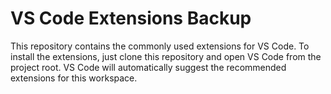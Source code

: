 # VS Code Extensions Backup

This repository contains the commonly used extensions for VS Code.
To install the extensions, just clone this repository and open VS Code from the project root.
VS Code will automatically suggest the recommended extensions for this workspace.
